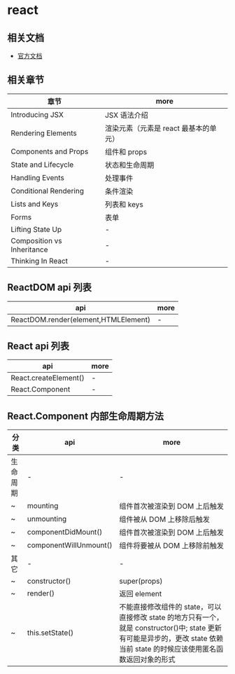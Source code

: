 # react

## 相关文档

* [官方文档](https://reactjs.org/docs/hello-world.html)

## 相关章节

| 章节                       | more                                  |
| -------------------------- | ------------------------------------- |
| Introducing JSX            | JSX 语法介绍                          |
| Rendering Elements         | 渲染元素（元素是 react 最基本的单元） |
| Components and Props       | 组件和 props                          |
| State and Lifecycle        | 状态和生命周期                        |
| Handling Events            | 处理事件                              |
| Conditional Rendering      | 条件渲染                              |
| Lists and Keys             | 列表和 keys                           |
| Forms                      | 表单                                  |
| Lifting State Up           | -                                     |
| Composition vs Inheritance | -                                     |
| Thinking In React          | -                                     |

## ReactDOM api 列表

| api                                  | more |
| ------------------------------------ | ---- |
| ReactDOM.render(element,HTMLElement) | -    |

## React api 列表

| api                   | more |
| --------------------- | ---- |
| React.createElement() | -    |
| React.Component       | -    |

## React.Component 内部生命周期方法

| 分类     | api                    | more                                                                                                                                                                        |
| -------- | ---------------------- | --------------------------------------------------------------------------------------------------------------------------------------------------------------------------- |
| 生命周期 | -                      | -                                                                                                                                                                           |
| ~        | mounting               | 组件首次被渲染到 DOM 上后触发                                                                                                                                               |
| ~        | unmounting             | 组件被从 DOM 上移除后触发                                                                                                                                                   |
| ~        | componentDidMount()    | 组件首次被渲染到 DOM 上后触发                                                                                                                                               |
| ~        | componentWillUnmount() | 组件将要被从 DOM 上移除前触发                                                                                                                                               |
| 其它     | -                      | -                                                                                                                                                                           |
| ~        | constructor()          | super(props)                                                                                                                                                                |
| ~        | render()               | 返回 element                                                                                                                                                                |
| ~        | this.setState()        | 不能直接修改组件的 state，可以直接修改 state 的地方只有一个，就是 constructor()中; state 更新有可能是异步的，更改 state 依赖当前 state 的时候应该使用匿名函数返回对象的形式 |
